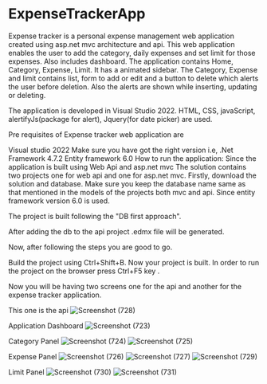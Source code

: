 # ExpenseTrackerApp
Expense tracker is a personal expense management web application created using asp.net mvc architecture and api. This web application enables the user to add the category, daily expenses and set limit for those expenses. Also includes dashboard. The application contains Home, Category, Expense, Limit. It has a animated sidebar. The Category, Expense and limit contains list, form to add or edit and a button to delete which alerts the user before deletion. Also the alerts are shown while inserting, updating or deleting.

The application is developed in Visual Studio 2022. HTML, CSS, javaScript, alertifyJs(package for alert), Jquery(for date picker) are used.

Pre requisites of Expense tracker web application are

Visual studio 2022
Make sure you have got the right version i.e, .Net Framework 4.7.2
Entity framework 6.0
How to run the application: Since the application is built using Web Api and asp.net mvc The solution contains two projects one for web api and one for asp.net mvc. Firstly, download the solution and database. Make sure you keep the database name same as that mentioned in the models of the projects both mvc and api. Since entity framework version 6.0 is used.

The project is built following the "DB first approach".

After adding the db to the api project .edmx file will be generated.

Now, after following the steps you are good to go.

Build the project using Ctrl+Shift+B. Now your project is built. In order to run the project on the browser press Ctrl+F5 key .

Now you will be having two screens one for the api and another for the expense tracker application.

This one is the api 
![Screenshot (728)](https://user-images.githubusercontent.com/80202363/212370655-edd29056-b98c-4824-915c-037e49aab756.png)

Application
Dashboard
![Screenshot (723)](https://user-images.githubusercontent.com/80202363/212370862-cc728216-2401-4ca8-8c6c-1637ae697684.png)

Category Panel
![Screenshot (724)](https://user-images.githubusercontent.com/80202363/212370944-77fc2417-280f-4251-924d-e24e67f17322.png)
![Screenshot (725)](https://user-images.githubusercontent.com/80202363/212370949-3176d359-bbc1-4611-b723-dd4009216a8b.png)

Expense Panel
![Screenshot (726)](https://user-images.githubusercontent.com/80202363/212371018-eb898dbc-03c9-421c-9e05-57cbe49c3adf.png)
![Screenshot (727)](https://user-images.githubusercontent.com/80202363/212371388-06fc7e35-a938-4cb1-b6c9-71d8520b6fe0.png)
![Screenshot (729)](https://user-images.githubusercontent.com/80202363/212371357-00b5d9e5-fc26-436a-ab65-765493c8ffa5.png)

Limit Panel
![Screenshot (730)](https://user-images.githubusercontent.com/80202363/212371206-300be31e-0000-47c0-9697-46aae9c621db.png)
![Screenshot (731)](https://user-images.githubusercontent.com/80202363/212371122-542fcf7a-19ea-4a7e-bfa9-a5624d5cdbe9.png)
